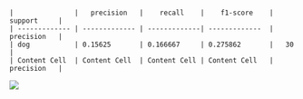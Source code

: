 ```

|               |   precision   |    recall    |    f1-score    |   support     |
| ------------- | ------------- | -------------| -------------  |   precision   |
| dog           | 0.15625       | 0.166667     | 0.275862       |   30          |
| Content Cell  | Content Cell  | Content Cell | Content Cell   |   precision   |

```



<img src="https://github.com/saugatapaul1010/Classification-pipeline-for-transfer-learning/blob/master/data_df/train.csv">
